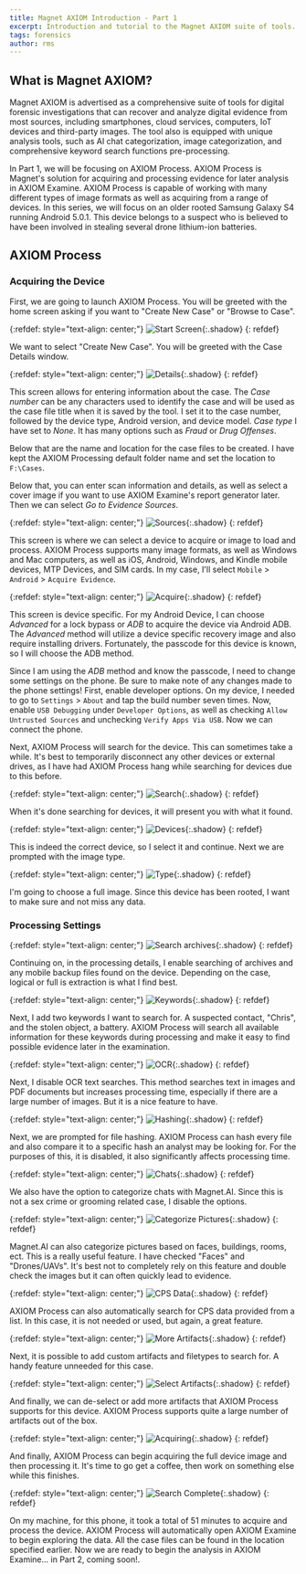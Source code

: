 ```yaml
---
title: Magnet AXIOM Introduction - Part 1
excerpt: Introduction and tutorial to the Magnet AXIOM suite of tools. In part one, we'll acquire and process an Android device to later analyze.
tags: forensics
author: rms
---
```


## What is Magnet AXIOM?

Magnet AXIOM is advertised as a comprehensive suite of tools for digital forensic investigations that can recover and analyze digital evidence from most sources, including smartphones, cloud services, computers, IoT devices and third-party images. The tool also is equipped with unique analysis tools, such as AI chat categorization, image categorization, and comprehensive keyword search functions pre-processing. 

In Part 1, we will be focusing on AXIOM Process. AXIOM Process is Magnet's solution for acquiring and processing evidence for later analysis in AXIOM Examine. AXIOM Process is capable of working with many different types of image formats as well as acquiring from a range of devices. In this series, we will focus on an older rooted Samsung Galaxy S4 running Android 5.0.1. This device belongs to a suspect who is believed to have been involved in stealing several drone lithium-ion batteries. 

## AXIOM Process

### Acquiring the Device

First, we are going to launch AXIOM Process. You will be greeted with the home screen asking if you want to "Create New Case" or "Browse to Case".

{:refdef: style="text-align: center;"}
![Start Screen](https://starwarsfan2099.github.io/public/2021-03-23/start_image.JPG){:.shadow}
{: refdef}

We want to select "Create New Case". You will be greeted with the Case Details window. 

{:refdef: style="text-align: center;"}
![Details](https://starwarsfan2099.github.io/public/2021-03-23/details.JPG){:.shadow}
{: refdef}

This screen allows for entering information about the case. The *Case number* can be any characters used to identify the case and will be used as the case file title when it is saved by the tool. I set it to the case number, followed by the device type, Android version, and device model. *Case type* I have set to *None*. It has many options such as *Fraud* or *Drug Offenses*. 

Below that are the name and location for the case files to be created. I have kept the AXIOM Processing default folder name and set the location to `F:\Cases`.

Below that, you can enter scan information and details, as well as select a cover image if you want to use AXIOM Examine's report generator later. Then we can select *Go to Evidence Sources*.

{:refdef: style="text-align: center;"}
![Sources](https://starwarsfan2099.github.io/public/2021-03-23/sources.JPG){:.shadow}
{: refdef}

This screen is where we can select a device to acquire or image to load and process. AXIOM Process supports many image formats, as well as Windows and Mac computers, as well as iOS, Android, Windows, and Kindle mobile devices, MTP Devices, and SIM cards. In my case, I'll select `Mobile` > `Android` > `Acquire Evidence`. 

{:refdef: style="text-align: center;"}
![Acquire](https://starwarsfan2099.github.io/public/2021-03-23/aquire.JPG){:.shadow}
{: refdef}

This screen is device specific. For my Android Device, I can choose *Advanced* for a lock bypass or *ADB* to acquire the device via Android ADB. The *Advanced* method will utilize a device specific recovery image and also require installing drivers. Fortunately, the passcode for this device is known, so I will choose the ADB method.

Since I am using the *ADB* method and know the passcode, I need to change some settings on the phone. Be sure to make note of any changes made to the phone settings! First, enable developer options. On my device, I needed to go to `Settings` > `About` and tap the build number seven times. Now, enable `USB Debugging` under `Developer Options`, as well as checking `Allow Untrusted Sources` and unchecking `Verify Apps Via USB`. Now we can connect the phone. 

Next, AXIOM Process will search for the device. This can sometimes take a while. It's best to temporarily disconnect any other devices or external drives, as I have had AXIOM Process hang while searching for devices due to this before.

{:refdef: style="text-align: center;"}
![Search](https://starwarsfan2099.github.io/public/2021-03-23/searching.JPG){:.shadow}
{: refdef}

When it's done searching for devices, it will present you with what it found.

{:refdef: style="text-align: center;"}
![Devices](https://starwarsfan2099.github.io/public/2021-03-23/device.JPG){:.shadow}
{: refdef}

This is indeed the correct device, so I select it and continue. Next we are prompted with the image type. 

{:refdef: style="text-align: center;"}
![Type](https://starwarsfan2099.github.io/public/2021-03-23/image.JPG){:.shadow}
{: refdef}

I'm going to choose a full image. Since this device has been rooted, I want to make sure and not miss any data.

### Processing Settings

{:refdef: style="text-align: center;"}
![Search archives](https://starwarsfan2099.github.io/public/2021-03-23/search_archives.JPG){:.shadow}
{: refdef}

Continuing on, in the processing details, I enable searching of archives and any mobile backup files found on the device. Depending on the case, logical or full is extraction is what I find best.

{:refdef: style="text-align: center;"}
![Keywords](https://starwarsfan2099.github.io/public/2021-03-23/keyword.JPG){:.shadow}
{: refdef}

Next, I add two keywords I want to search for. A suspected contact, "Chris", and the stolen object, a battery. AXIOM Process will search all available information for these keywords during processing and make it easy to find possible evidence later in the examination.

{:refdef: style="text-align: center;"}
![OCR](https://starwarsfan2099.github.io/public/2021-03-23/ocr.JPG){:.shadow}
{: refdef}

Next, I disable OCR text searches. This method searches text in images and PDF documents but increases processing time, especially if there are a large number of images. But it is a nice feature to have.

{:refdef: style="text-align: center;"}
![Hashing](https://starwarsfan2099.github.io/public/2021-03-23/hash.JPG){:.shadow}
{: refdef}

Next, we are prompted for file hashing. AXIOM Process can hash every file and also compare it to a specific hash an analyst may be looking for. For the purposes of this, it is disabled, it also significantly affects processing time. 

{:refdef: style="text-align: center;"}
![Chats](https://starwarsfan2099.github.io/public/2021-03-23/chats.JPG){:.shadow}
{: refdef}

We also have the option to categorize chats with Magnet.AI. Since this is not a sex crime or grooming related case, I disable the options.

{:refdef: style="text-align: center;"}
![Categorize Pictures](https://starwarsfan2099.github.io/public/2021-03-23/categorize.JPG){:.shadow}
{: refdef}

Magnet.AI can also categorize pictures based on faces, buildings, rooms, ect. This is a really useful feature. I have checked "Faces" and "Drones/UAVs". It's best not to completely rely on this feature and double check the images but it can often quickly lead to evidence. 

{:refdef: style="text-align: center;"}
![CPS Data](https://starwarsfan2099.github.io/public/2021-03-23/cps.JPG){:.shadow}
{: refdef}

AXIOM Process can also automatically search for CPS data provided from a list. In this case, it is not needed or used, but again, a great feature. 

{:refdef: style="text-align: center;"}
![More Artifacts](https://starwarsfan2099.github.io/public/2021-03-23/more_artifacts.JPG){:.shadow}
{: refdef}

Next, it is possible to add custom artifacts and filetypes to search for. A handy feature unneeded for this case. 

{:refdef: style="text-align: center;"}
![Select Artifacts](https://starwarsfan2099.github.io/public/2021-03-23/select_artifacts.JPG){:.shadow}
{: refdef}

And finally, we can de-select or add more artifacts that AXIOM Process supports for this device. AXIOM Process supports quite a large number of artifacts out of the box. 

{:refdef: style="text-align: center;"}
![Acquiring](https://starwarsfan2099.github.io/public/2021-03-23/acquiring.JPG){:.shadow}
{: refdef}

And finally, AXIOM Process can begin acquiring the full device image and then processing it. It's time to go get a coffee, then work on something else while this finishes. 

{:refdef: style="text-align: center;"}
![Search Complete](https://starwarsfan2099.github.io/public/2021-03-23/search_complete.JPG){:.shadow}
{: refdef}

On my machine, for this phone, it took a total of 51 minutes to acquire and process the device. AXIOM Process will automatically open AXIOM Examine to begin exploring the data. All the case files can be found in the location specified earlier. Now we are ready to begin the analysis in AXIOM Examine... in Part 2, coming soon!. 